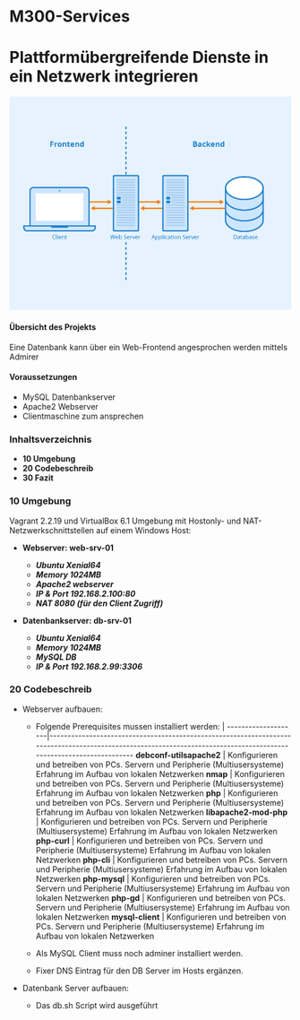 # M300-Services

# Plattformübergreifende Dienste in ein Netzwerk integrieren

![mmdblayout](images/mmdblayout.png)

#### Übersicht des Projekts

Eine Datenbank kann über ein Web-Frontend angesprochen werden mittels Admirer

#### Voraussetzungen

* MySQL Datenbankserver 
* Apache2 Webserver
* Clientmaschine zum ansprechen

### Inhaltsverzeichnis

* **10 Umgebung**
* **20 Codebeschreib**
* **30 Fazit**

### 10 Umgebung

Vagrant 2.2.19 und VirtualBox 6.1 Umgebung mit Hostonly- und NAT-Netzwerkschnittstellen auf einem Windows Host:

- **Webserver: web-srv-01**
  - **_Ubuntu Xenial64_**
  - **_Memory 1024MB_**
  - **_Apache2 webserver_**
  - **_IP & Port 192.168.2.100:80_**
  - **_NAT 8080 (für den Client Zugriff)_**

- **Datenbankserver: db-srv-01**
  - **_Ubuntu Xenial64_**
  - **_Memory 1024MB_**
  - **_MySQL DB_**
  - **_IP & Port 192.168.2.99:3306_**

### 20 Codebeschreib
- Webserver aufbauen:
  - Folgende Prerequisites mussen installiert werden: 
<tab>    | <tab>
--------------------|--------------------------------------------------------------------------------------------------------------------------------------------------------------------
**debconf-utilsapache2**   | Konfigurieren und betreiben von PCs. Servern und Peripherie (Multiusersysteme) Erfahrung im Aufbau von lokalen Netzwerken
**nmap**        | Konfigurieren und betreiben von PCs. Servern und Peripherie (Multiusersysteme) Erfahrung im Aufbau von lokalen Netzwerken
**php**        | Konfigurieren und betreiben von PCs. Servern und Peripherie (Multiusersysteme) Erfahrung im Aufbau von lokalen Netzwerken
**libapache2-mod-php** | Konfigurieren und betreiben von PCs. Servern und Peripherie (Multiusersysteme) Erfahrung im Aufbau von lokalen Netzwerken
**php-curl** | Konfigurieren und betreiben von PCs. Servern und Peripherie (Multiusersysteme) Erfahrung im Aufbau von lokalen Netzwerken
**php-cli** | Konfigurieren und betreiben von PCs. Servern und Peripherie (Multiusersysteme) Erfahrung im Aufbau von lokalen Netzwerken
**php-mysql** | Konfigurieren und betreiben von PCs. Servern und Peripherie (Multiusersysteme) Erfahrung im Aufbau von lokalen Netzwerken
**php-gd** | Konfigurieren und betreiben von PCs. Servern und Peripherie (Multiusersysteme) Erfahrung im Aufbau von lokalen Netzwerken
**mysql-client** | Konfigurieren und betreiben von PCs. Servern und Peripherie (Multiusersysteme) Erfahrung im Aufbau von lokalen Netzwerken
  
  - Als MySQL Client muss noch adminer installiert werden.
  - Fixer DNS Eintrag für den DB Server im Hosts ergänzen.

- Datenbank Server aufbauen:
  - Das db.sh Script wird ausgeführt
